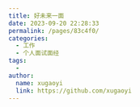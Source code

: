 ```yaml
---
title: 好未来一面
date: 2023-09-20 22:28:33
permalink: /pages/83c4f0/
categories:
  - 工作
  - 个人面试面经
tags:
  - 
author: 
  name: xugaoyi
  link: https://github.com/xugaoyi
---
```

